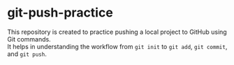 # git-push-practice
This repository is created to practice pushing a local project to GitHub using Git commands.  
It helps in understanding the workflow from `git init` to `git add`, `git commit`, and `git push`.  